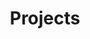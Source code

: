 ---
title: "Projects"
layout: collection
permalink: /projects/
collection: projects
entries_layout: grid
sort_by: number
classes: wide
---